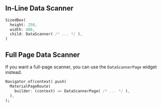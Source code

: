 ## In-Line Data Scanner

```dart
SizedBox(
  height: 250,
  width: 400,
  child: DataScanner( /* ... */ ),
)
```

## Full Page Data Scanner

If you want a full-page scanner, you can use the `DataScannerPage` widget instead.

```dart
Navigator.of(context).push(
  MaterialPageRoute(
    builder: (context) => DataScannerPage( /* ... */ ),
  ),
);
```